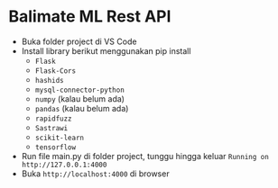 # Balimate ML Rest API

- Buka folder project di VS Code
- Install library berikut menggunakan pip install
  - `Flask`
  - `Flask-Cors`
  - `hashids`
  - `mysql-connector-python`
  - `numpy` (kalau belum ada)
  - `pandas` (kalau belum ada)
  - `rapidfuzz`
  - `Sastrawi`
  - `scikit-learn`
  - `tensorflow`
- Run file main.py di folder project, tunggu hingga keluar `Running on http://127.0.0.1:4000`
- Buka `http://localhost:4000` di browser
